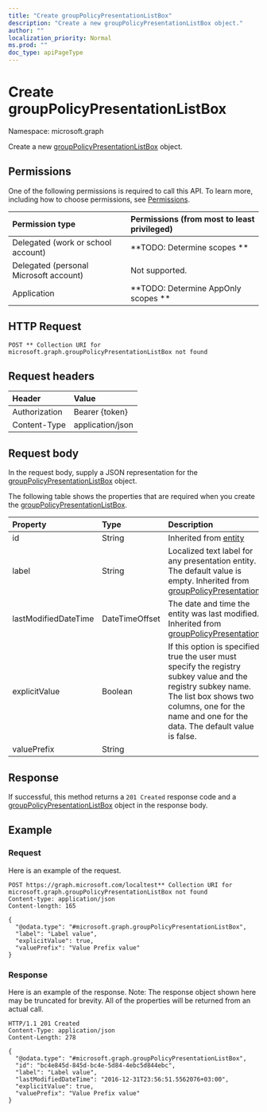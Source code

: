 ```yaml
---
title: "Create groupPolicyPresentationListBox"
description: "Create a new groupPolicyPresentationListBox object."
author: ""
localization_priority: Normal
ms.prod: ""
doc_type: apiPageType
---
```


# Create groupPolicyPresentationListBox

Namespace: microsoft.graph

Create a new [groupPolicyPresentationListBox](../resources/grouppolicypresentationlistbox.md) object.

## Permissions
One of the following permissions is required to call this API. To learn more, including how to choose permissions, see [Permissions](/concepts/permissions-reference.md).

|Permission type|Permissions (from most to least privileged)|
|:---|:---|
|Delegated (work or school account)|**TODO: Determine scopes **|
|Delegated (personal Microsoft account)|Not supported.|
|Application|**TODO: Determine AppOnly scopes **|

## HTTP Request
<!-- {
  "blockType": "ignored"
}
-->
``` http
POST ** Collection URI for microsoft.graph.groupPolicyPresentationListBox not found
```

## Request headers
|Header|Value|
|:---|:---|
|Authorization|Bearer {token}|
|Content-Type|application/json|

## Request body
In the request body, supply a JSON representation for the [groupPolicyPresentationListBox](../resources/grouppolicypresentationlistbox.md) object.

The following table shows the properties that are required when you create the [groupPolicyPresentationListBox](../resources/grouppolicypresentationlistbox.md).

|Property|Type|Description|
|:---|:---|:---|
|id|String| Inherited from [entity](../resources/entity.md)|
|label|String|Localized text label for any presentation entity. The default value is empty. Inherited from [groupPolicyPresentation](../resources/grouppolicypresentation.md)|
|lastModifiedDateTime|DateTimeOffset|The date and time the entity was last modified. Inherited from [groupPolicyPresentation](../resources/grouppolicypresentation.md)|
|explicitValue|Boolean|If this option is specified true the user must specify the registry subkey value and the registry subkey name. The list box shows two columns, one for the name and one for the data. The default value is false.|
|valuePrefix|String||



## Response
If successful, this method returns a `201 Created` response code and a [groupPolicyPresentationListBox](../resources/grouppolicypresentationlistbox.md) object in the response body.

## Example

### Request
Here is an example of the request.
<!-- {
  "blockType": "request",
  "name": "create_grouppolicypresentationlistbox_from_"
}
-->
``` http
POST https://graph.microsoft.com/localtest** Collection URI for microsoft.graph.groupPolicyPresentationListBox not found
Content-type: application/json
Content-length: 165

{
  "@odata.type": "#microsoft.graph.groupPolicyPresentationListBox",
  "label": "Label value",
  "explicitValue": true,
  "valuePrefix": "Value Prefix value"
}
```

### Response
Here is an example of the response. Note: The response object shown here may be truncated for brevity. All of the properties will be returned from an actual call.
<!-- {
  "blockType": "response",
  "truncated": true,
  "@odata.type": "microsoft.graph.grouppolicypresentationlistbox"
}
-->
``` http
HTTP/1.1 201 Created
Content-Type: application/json
Content-Length: 278

{
  "@odata.type": "#microsoft.graph.groupPolicyPresentationListBox",
  "id": "bc4e845d-845d-bc4e-5d84-4ebc5d844ebc",
  "label": "Label value",
  "lastModifiedDateTime": "2016-12-31T23:56:51.5562076+03:00",
  "explicitValue": true,
  "valuePrefix": "Value Prefix value"
}
```

